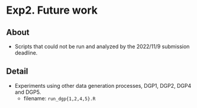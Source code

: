 # Exp2. Future work
## About
- Scripts that could not be run and analyzed by the 2022/11/9 submission deadline.

## Detail
- Experiments using other data generation processes, DGP1, DGP2, DGP4 and DGP5.
  - filename: `run_dgp{1,2,4,5}.R`
